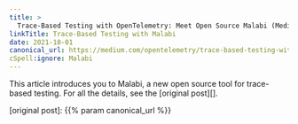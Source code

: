 ```yaml
---
title: >
  Trace-Based Testing with OpenTelemetry: Meet Open Source Malabi (Medium)
linkTitle: Trace-Based Testing with Malabi
date: 2021-10-01
canonical_url: https://medium.com/opentelemetry/trace-based-testing-with-opentelemetry-meet-open-source-malabi-7ca268788aae
cSpell:ignore: Malabi
---
```


This article introduces you to Malabi, a new open source tool for trace-based
testing. For all the details, see the [original post][].

[original post]: {{% param canonical_url %}}
